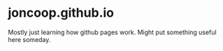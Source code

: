 # joncoop.github.io

Mostly just learning how github pages work. Might put something useful here someday.
